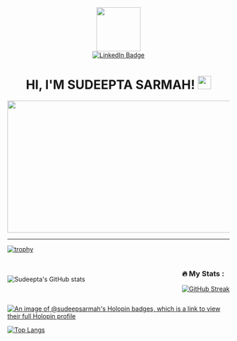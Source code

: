 <div id="header" align="center">
  <img src="https://media.giphy.com/media/Ll22OhMLAlVDb8UQWe/giphy.gif" width="100"/>
</div>


<div id="badges" align="center">
  <a href="www.linkedin.com/in/sudeeptasarmahL">
    <img src="https://img.shields.io/badge/LinkedIn-blue?style=for-the-badge&logo=linkedin&logoColor=white" alt="LinkedIn Badge"/>
  </a><br>
  <img src="https://komarev.com/ghpvc/?username=sudeepsarmah&style=flat-square&color=blue" alt=""/>
  <h1>
  HI, I'M SUDEEPTA SARMAH!
  <img src="https://media.giphy.com/media/hvRJCLFzcasrR4ia7z/giphy.gif" width="30px"/>
</h1>
</div>

<div align="center">
  <img src="https://media.giphy.com/media/Q2W4hziDOyzu0/giphy.gif" width="600" height="300"/>
</div>







---


[![trophy](https://github-profile-trophy.vercel.app/?username=sudeepsarmah&theme=onedark)](https://github.com/sudeepsarmah/github-profile-trophy)

<div style="display: flex; justify-content: space-between; align-items: center;">
  <div>
     
  ![Sudeepta's GitHub stats](https://github-readme-stats.vercel.app/api?username=sudeepsarmah&show_icons=true&theme=transparent)
  </div>
  <div>


  ### :fire: My Stats :
  [![GitHub Streak](http://github-readme-streak-stats.herokuapp.com?user=sudeepsarmah&theme=dark&background=000000)](https://git.io/streak-stats)
  </div>
</div>

[![An image of @sudeepsarmah's Holopin badges, which is a link to view their full Holopin profile](https://holopin.me/sudeepsarmah)](https://holopin.io/@sudeepsarmah)


[![Top Langs](https://github-readme-stats.vercel.app/api/top-langs/?username=sudeepsarmah&layout=compact&theme=vision-friendly-dark)](https://github.com/sudeepsarmah/github-readme-stats)



